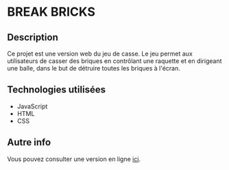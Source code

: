 # BREAK BRICKS

## Description
Ce projet est une version web du jeu de casse. Le jeu permet aux utilisateurs de casser des briques en contrôlant une raquette et en dirigeant une balle, dans le but de détruire toutes les briques à l'écran.
   
## Technologies utilisées
- JavaScript
- HTML
- CSS

## Autre info
Vous pouvez consulter une version en ligne [ici](https://arichard-arkanoid.fr).
